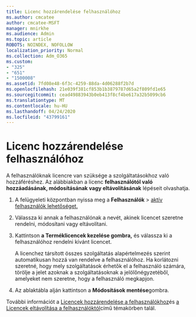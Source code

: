 ```yaml
---
title: Licenc hozzárendelése felhasználóhoz
ms.author: cmcatee
author: cmcatee-MSFT
manager: mnirkhe
ms.audience: Admin
ms.topic: article
ROBOTS: NOINDEX, NOFOLLOW
localization_priority: Normal
ms.collection: Adm_O365
ms.custom:
- "325"
- "651"
- "1500008"
ms.assetid: 7fd08e48-6f3c-4259-88da-4d06288f2b7d
ms.openlocfilehash: 21e039f381cf853b1b3879787d65a2f809fd1e65
ms.sourcegitcommit: cead49883943b0eb413f8cf4be617a32b5099cb6
ms.translationtype: MT
ms.contentlocale: hu-HU
ms.lasthandoff: 04/24/2020
ms.locfileid: "43799161"
---
```

# <a name="how-to-assign-a-license-to-a-user"></a>Licenc hozzárendelése felhasználóhoz

A felhasználóknak licencre van szüksége a szolgáltatásokhoz való hozzáféréshez. Az alábbiakban a licenc **felhasználótól való hozzáadásának, módosításának vagy eltávolításának** lépéseit olvashatja.
  
1. A felügyeleti központban nyissa meg a **Felhasználók** \> [aktív felhasználók lehetőséget.](https://go.microsoft.com/fwlink/p/?linkid=834822)

2. Válassza ki annak a felhasználónak a nevét, akinek licencet szeretne rendelni, módosítani vagy eltávolítani.

3. Kattintson **a Terméklicencek kezelése gombra,** és válassza ki a felhasználóhoz rendelni kívánt licencet.

    A licenchez társított összes szolgáltatás alapértelmezés szerint automatikusan hozzá van rendelve a felhasználóhoz. Ha korlátozni szeretné, hogy mely szolgáltatások érhetők el a felhasználó számára, törölje a jelet azoknak a szolgáltatásoknak a jelölőnégyzetéből, amelyeket nem szeretne, hogy a felhasználó megkapjon.

4. Az ablaktábla alján kattintson a **Módosítások mentése**gombra.

További információt a [Licencek hozzárendelése a felhasználókhoz](https://docs.microsoft.com/office365/admin/subscriptions-and-billing/assign-licenses-to-users)és [a Licencek eltávolítása a felhasználóktól](https://docs.microsoft.com/office365/admin/subscriptions-and-billing/remove-licenses-from-users)című témakörben talál.